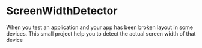 # ScreenWidthDetector
 
When you test an application and your app has been broken layout in some devices. This small project help you to detect the actual screen width of that device

